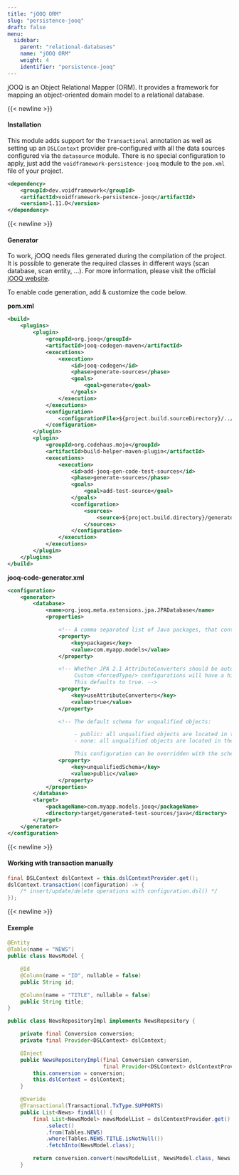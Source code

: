 ```yaml
---
title: "jOOQ ORM"
slug: "persistence-jooq"
draft: false
menu:
  sidebar:
    parent: "relational-databases"
    name: "jOOQ ORM"
    weight: 4
    identifier: "persistence-jooq"
---
```


jOOQ is an Object Relational Mapper (ORM). It provides a framework for mapping an object-oriented domain model to a relational database.


{{< newline >}}
#### Installation

This module adds support for the `Transactional` annotation as well as setting up an `DSLContext` provider pre-configured with all the data sources configured via the `datasource` module. There is no special configuration to apply, just add the `voidframework-persistence-jooq` module to the `pom.xml` file of your project.

```xml
<dependency>
    <groupId>dev.voidframework</groupId>
    <artifactId>voidframework-persistence-jooq</artifactId>
    <version>1.11.0</version>
</dependency>
```


{{< newline >}}
#### Generator

To work, jOOQ needs files generated during the compilation of the project. It is possible to generate the required classes in different ways (scan database, scan entity, ...). For more information, please visit the official [jOOQ website](https://www.jooq.org/learn/)</a>.


To enable code generation, add & customize the code below.

**pom.xml**
```xml
<build>
    <plugins>
        <plugin>
            <groupId>org.jooq</groupId>
            <artifactId>jooq-codegen-maven</artifactId>
            <executions>
                <execution>
                    <id>jooq-codegen</id>
                    <phase>generate-sources</phase>
                    <goals>
                        <goal>generate</goal>
                    </goals>
                </execution>
            </executions>
            <configuration>
                <configurationFile>${project.build.sourceDirectory}/../resources/jooq-code-generator.xml</configurationFile>
            </configuration>
        </plugin>
        <plugin>
            <groupId>org.codehaus.mojo</groupId>
            <artifactId>build-helper-maven-plugin</artifactId>
            <executions>
                <execution>
                    <id>add-jooq-gen-code-test-sources</id>
                    <phase>generate-sources</phase>
                    <goals>
                        <goal>add-test-source</goal>
                    </goals>
                    <configuration>
                        <sources>
                            <source>${project.build.directory}/generated-sources/java/</source>
                        </sources>
                    </configuration>
                </execution>
            </executions>
        </plugin>
    </plugins>
</build>
```

**jooq-code-generator.xml**
```xml
<configuration>
    <generator>
        <database>
            <name>org.jooq.meta.extensions.jpa.JPADatabase</name>
            <properties>

                <!-- A comma separated list of Java packages, that contain your entities -->
                <property>
                    <key>packages</key>
                    <value>com.myapp.models</value>
                </property>

                <!-- Whether JPA 2.1 AttributeConverters should be auto-mapped to jOOQ Converters.
                     Custom <forcedType/> configurations will have a higher priority than these auto-mapped converters.
                     This defaults to true. -->
                <property>
                    <key>useAttributeConverters</key>
                    <value>true</value>
                </property>

                <!-- The default schema for unqualified objects:

                     - public: all unqualified objects are located in the PUBLIC (upper case) schema
                     - none: all unqualified objects are located in the default schema (default)

                     This configuration can be overridden with the schema mapping feature -->
                <property>
                    <key>unqualifiedSchema</key>
                    <value>public</value>
                </property>
            </properties>
        </database>
        <target>
            <packageName>com.myapp.models.jooq</packageName>
            <directory>target/generated-test-sources/java</directory>
        </target>
    </generator>
</configuration>
```



{{< newline >}}
#### Working with transaction manually

```java
final DSLContext dslContext = this.dslContextProvider.get();
dslContext.transaction((configuration) -> {
    /* insert/update/delete operations with configuration.dsl() */
});
```



{{< newline >}}
#### Exemple
```java
@Entity
@Table(name = "NEWS")
public class NewsModel {

    @Id
    @Column(name = "ID", nullable = false)
    public String id;

    @Column(name = "TITLE", nullable = false)
    public String title;
}
```

```java
public class NewsRepositoryImpl implements NewsRepository {

    private final Conversion conversion;
    private final Provider<DSLContext> dslContext;

    @Inject
    public NewsRepositoryImpl(final Conversion conversion,
                              final Provider<DSLContext> dslContextProvider) {
        this.conversion = conversion;
        this.dslContext = dslContext;
    }

    @Overide
    @Transactional(Transactional.TxType.SUPPORTS)
    public List<News> findAll() {
        final List<NewsModel> newsModelList = dslContextProvider.get()
            .select()
            .from(Tables.NEWS)
            .where(Tables.NEWS.TITLE.isNotNull())
            .fetchInto(NewsModel.class);

        return conversion.convert(newsModelList, NewsModel.class, News.class);
    }
```
